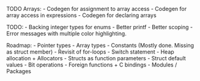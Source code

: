 TODO Arrays:
    - Codegen for assignment to array access
    - Codegen for array access in expressions
    - Codegen for declaring arrays

TODO:
    - Backing integer types for enums
    - Better printf
    - Better scoping
    - Error messages with multiple color highlighting.

Roadmap:
    - Pointer types
    - Array types
    - Constants (Mostly done. Missing as struct member)
    - Revisit of for-loops
    - Switch statement
    - Heap allocation + Allocators
    - Structs as function parameters
    - Struct default values
    - Bit operations
    - Foreign functions + C bindings
    - Modules / Packages
